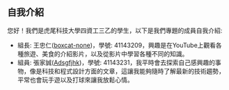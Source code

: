 ## 自我介紹
您好！我們是虎尾科技大學四資工三乙的學生，以下是我們專題的成員自我介紹:
- 組長: 王忠仁([boxcat-none](https://github.com/boxcat-none))，學號: 41143209，興趣是在YouTube上觀看各種旅遊、美食的介紹影片，以及從影片中學習各種不同的知識。
- 組員: 張家誠([Adsgfjhk](https://github.com/Adsgfjhk))，學號: 41143231，我平時會去探索自己感興趣的事物，像是科技和程式設計方面的文章，這讓我能夠隨時了解最新的技術趨勢，平常也會玩手遊以及打球來讓我放鬆心情。
<!-- 
## 專案概述
這個專案是一個**圖書館管理系統**，使用關聯式資料庫來實現以下功能：
- 管理書籍資訊（書名、作者、出版年份等）
- 管理會員資訊（姓名、聯絡方式等）
- 管理圖書館員資訊（姓名、聯絡方式等）
- 記錄借閱與歸還資訊（誰借了什麼書、何時借、何時還）

## 資料表設計
專案包含以下 4 個資料表：
1. **Books**：儲存書籍資訊。
2. **Members**：儲存會員資訊。
3. **Librarians**：儲存圖書館員資訊。
4. **Borrowing_Records**：記錄借閱紀錄（作為外鍵表，處理多對多關係）。

詳細的資料表結構與 ER Diagram 請參考專案文件。

## 專案特色
- 使用 ER Diagram 展示資料表之間的關係。
- 設計了多對多關係的橋接表（Borrowing_Records）。
- 提供了範例資料與 SQL 語法，方便測試與展示。

## 如何使用
1. 使用 MySQL 或其他關聯式資料庫管理系統。
2. 執行提供的 SQL 語法來建立資料表（詳見 `schema.sql`）。
3. 插入範例資料（詳見 `data.sql`）。
4. 可根據需求執行查詢，例如查詢某會員的借閱紀錄。

## 聯絡方式
如果有任何問題或建議，歡迎聯絡我：
- 電子郵件：[你的email@example.com]

感謝您的閱讀與指導！
-->
